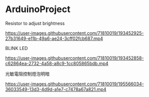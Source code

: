 # ArduinoProject

Resistor to adjust brightness


https://user-images.githubusercontent.com/71810019/193452925-27b31649-e11b-49a6-ae24-3cff02fcb687.mp4


BLINK LED


https://user-images.githubusercontent.com/71810019/193452858-c62864ea-2732-4a58-a8c9-1cc805865bdb.mp4



光敏電阻控制燈泡明暗

https://user-images.githubusercontent.com/71810019/195566034-36033549-13d3-4d9d-a1e7-c7478a67a821.mp4

